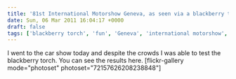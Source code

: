 ```yaml
---
title: '81st International Motorshow Geneva, as seen via a blackberry torch 9800.'
date: Sun, 06 Mar 2011 16:04:17 +0000
draft: false
tags: ['blackberry torch', 'fun', 'Geneva', 'international motorshow', 'lifestream', 'mobile']
---
```


I went to the car show today and despite the crowds I was able to test the blackberry torch. You can see the results here. \[flickr-gallery mode="photoset" photoset="72157626208238848"\]